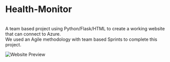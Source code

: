 # Health-Monitor
<br />A team based project using Python/Flask/HTML to create a working website that can connect to Azure.<br />
We used an Agile methodology with team based Sprints to complete this project.

![Website Preview](https://user-images.githubusercontent.com/49846698/178424832-2270942c-30d2-4f9c-b2c4-daf41832a605.png)
